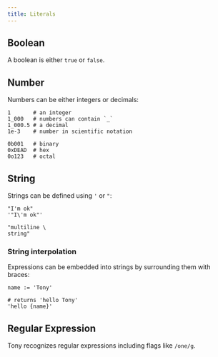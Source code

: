 ```yaml
---
title: Literals
---
```


## Boolean

A boolean is either `true` or `false`.

## Number

Numbers can be either integers or decimals:

```tn
1       # an integer
1_000   # numbers can contain `_`
1_000.5 # a decimal
1e-3    # number in scientific notation

0b001   # binary
0xDEAD  # hex
0o123   # octal
```

## String

Strings can be defined using `'` or `"`:

```tn
"I'm ok"
'"I\'m ok"'

"multiline \
string"
```

### String interpolation

Expressions can be embedded into strings by surrounding them with braces:

```tn
name := 'Tony'

# returns 'hello Tony'
'hello {name}'
```

## Regular Expression

Tony recognizes regular expressions including flags like `/one/g`.
